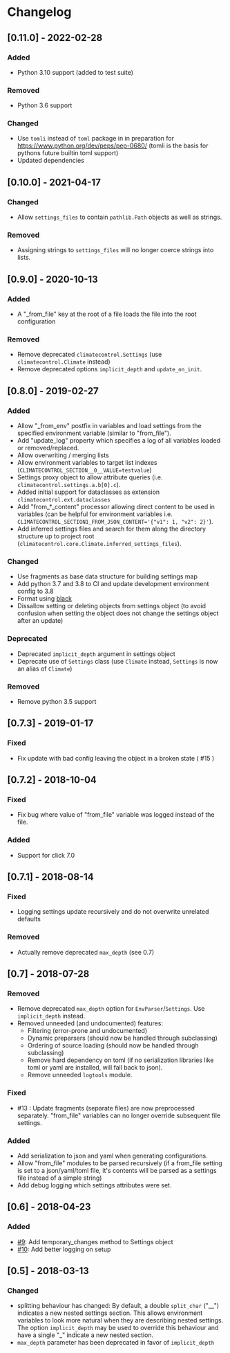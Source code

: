 # Changelog

## [0.11.0] - 2022-02-28

### Added

- Python 3.10 support (added to test suite)

### Removed

- Python 3.6 support

### Changed

- Use `tomli` instead of `toml` package in in preparation for
  https://www.python.org/dev/peps/pep-0680/ (tomli is the basis for pythons
  future builtin toml support)
- Updated dependencies


## [0.10.0] - 2021-04-17

### Changed

- Allow `settings_files` to contain `pathlib.Path` objects as well as strings.

### Removed

- Assigning strings to `settings_files` will no longer coerce strings into lists.

## [0.9.0] - 2020-10-13

### Added

- A "_from_file" key at the root of a file loads the file into the root configuration

### Removed

- Remove deprecated `climatecontrol.Settings` (use `climatecontrol.Climate` instead)
- Remove deprecated options `implicit_depth` and `update_on_init`.

## [0.8.0] - 2019-02-27

### Added

- Allow "_from_env" postfix in variables and load settings from the specified
  environment variable (similar to "from_file").
- Add "update_log" property which specifies a log of all variables loaded or
  removed/replaced.
- Allow overwriting / merging lists
- Allow environment variables to target list indexes (`CLIMATECONTROL_SECTION__0__VALUE=testvalue`)
- Settings proxy object to allow attribute queries (i.e.
  `climatecontrol.settings.a.b[0].c`).
- Added initial support for dataclasses as extension `climatecontrol.ext.dataclasses`
- Add "from_*_content" processor allowing direct content to be used in variables
  (can be helpful for environment variables i.e.
  `CLIMATECONTROL_SECTION1_FROM_JSON_CONTENT='{"v1": 1, "v2": 2}'`).
- Add inferred settings files and search for them along the directory structure
  up to project root (`climatecontrol.core.Climate.inferred_settings_files`).

### Changed

- Use fragments as base data structure for building settings map
- Add python 3.7 and 3.8 to CI and update development environment config to 3.8
- Format using [black](https://github.com/psf/black)
- Dissallow setting or deleting objects from settings object (to avoid confusion
  when setting the object does not change the settings object after an update)

### Deprecated

- Deprecated `implicit_depth` argument in settings object
- Deprecate use of `Settings` class (use `Climate` instead, `Settings` is now an
  alias of `Climate`)

### Removed

- Remove python 3.5 support


## [0.7.3] - 2019-01-17

### Fixed

- Fix update with bad config leaving the object in a broken state ( #15 )


## [0.7.2] - 2018-10-04

### Fixed

- Fix bug where value of "from_file" variable was logged instead of the file.

### Added

- Support for click 7.0


## [0.7.1] - 2018-08-14

### Fixed

- Logging settings update recursively and do not overwrite unrelated defaults

### Removed

- Actually remove deprecated `max_depth` (see 0.7)


## [0.7] - 2018-07-28

### Removed

- Remove deprecated `max_depth` option for `EnvParser`/`Settings`.  Use `implicit_depth` instead.
- Removed unneeded (and undocumented) features:
  - Filtering (error-prone and undocumented)
  - Dynamic preparsers (should now be handled through subclassing)
  - Ordering of source loading (should now be handled through subclassing)
  - Remove hard dependency on toml (if no serialization libraries like toml or
    yaml are installed, will fall back to json).
  - Remove unneeded `logtools` module.

### Fixed

- #13 : Update fragments (separate files) are now preprocessed separately.
  "from_file" variables can no longer override subsequent file settings.

### Added

- Add serialization to json and yaml when generating configurations.
- Allow "from_file" modules to be parsed recursively (if a from_file setting is
  set to a json/yaml/toml file, it's contents will be parsed as a settings file
  instead of a simple string)
- Add debug logging which settings attributes were set.

## [0.6] - 2018-04-23

### Added

- [#9](https://github.com/daviskirk/climatecontrol/pull/9): Add temporary_changes method to Settings object
- [#10](https://github.com/daviskirk/climatecontrol/pull/10): Add better logging on setup


## [0.5] - 2018-03-13

### Changed
- splitting behaviour has changed: By default, a double ``split_char`` ("\_\_")
  indicates a new nested settings section. This allows environment variables to
  look more natural when they are describing nested settings. The option
  ``implicit_depth`` may be used to override this behaviour and have a single
  "\_" indicate a new nested section.
- ``max_depth`` parameter has been deprecated in favor of ``implicit_depth``
